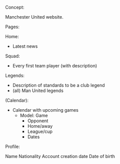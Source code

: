 Concept:

Manchester United website.

Pages:           

Home:

- Latest news

Squad:

- Every first team player (with description)

Legends:

- Description of standards to be a club legend
- (all) Man United legends

(Calendar):

- Calendar with upcoming games
    - Model: Game
        - Opponent
        - Home/away
        - League/cup
        - Dates

Profile:

Name
Nationality
Account creation date
Date of birth
